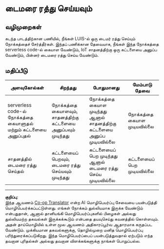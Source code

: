 <!--
CO_OP_TRANSLATOR_METADATA:
{
  "original_hash": "da5d9360fe02fdcc1e91a725016c846d",
  "translation_date": "2025-10-11T12:10:01+00:00",
  "source_file": "6-consumer/lessons/3-spoken-feedback/assignment.md",
  "language_code": "ta"
}
-->
# டைமரை ரத்து செய்யவும்

## வழிமுறைகள்

கடந்த பாடத்திற்கான பணியில், நீங்கள் LUIS-ல் ஒரு டைமர் ரத்து செய்யும் நோக்கத்தைச் சேர்த்தீர்கள். இந்தப் பணிக்கான தேவையாக, நீங்கள் இந்த நோக்கத்தை serverless code-ல் கையாள வேண்டும், IoT சாதனத்திற்கு ஒரு கட்டளையை அனுப்ப வேண்டும், பின்னர் டைமரை ரத்து செய்ய வேண்டும்.

## மதிப்பீடு

| அளவுகோல்கள் | சிறந்தது | போதுமானது | மேம்பாடு தேவை |
| ----------- | -------- | --------- | ------------- |
| serverless code-ல் நோக்கத்தை கையாளுதல் மற்றும் கட்டளையை அனுப்புதல் | நோக்கத்தை கையாளவும், சாதனத்திற்கு கட்டளையை அனுப்பவும் முடிந்தது | நோக்கத்தை கையாள முடிந்தது ஆனால் சாதனத்திற்கு கட்டளையை அனுப்ப முடியவில்லை | நோக்கத்தை கையாள முடியவில்லை |
| சாதனத்தில் டைமரை ரத்து செய்தல் | கட்டளையைப் பெறவும், டைமரை ரத்து செய்யவும் முடிந்தது | கட்டளையைப் பெற முடிந்தது ஆனால் டைமரை ரத்து செய்ய முடியவில்லை | கட்டளையைப் பெற முடியவில்லை |

---

**குறிப்பு**:  
இந்த ஆவணம் [Co-op Translator](https://github.com/Azure/co-op-translator) என்ற AI மொழிபெயர்ப்பு சேவையை பயன்படுத்தி மொழிபெயர்க்கப்பட்டுள்ளது. எங்கள் நோக்கம் துல்லியமாக இருக்க வேண்டும் என்பதுதான், ஆனால் தானியங்கி மொழிபெயர்ப்புகளில் பிழைகள் அல்லது துல்லியமற்ற தகவல்கள் இருக்கக்கூடும் என்பதை தயவுசெய்து கவனத்தில் கொள்ளவும். அதன் தாய்மொழியில் உள்ள மூல ஆவணம் அதிகாரப்பூர்வ ஆதாரமாக கருதப்பட வேண்டும். முக்கியமான தகவல்களுக்கு, தொழில்முறை மனித மொழிபெயர்ப்பு பரிந்துரைக்கப்படுகிறது. இந்த மொழிபெயர்ப்பைப் பயன்படுத்துவதால் ஏற்படும் எந்த தவறான புரிதல்கள் அல்லது தவறான விளக்கங்களுக்கு நாங்கள் பொறுப்பல்ல.